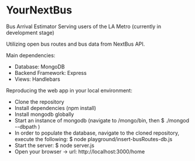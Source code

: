 # YourNextBus
Bus Arrival Estimator Serving users of the LA Metro (currently in development stage)

Utilizing open bus routes and bus data from NextBus API.

Main dependencies:
- Database: MongoDB
- Backend Framework: Express
- Views: Handlebars

Reproducing the web app in your local environment:
- Clone the repository
- Install dependencies (npm install)
- Install mongodb globally
- Start an instance of mongodb (navigate to /mongo/bin, then $ ./mongod --dbpath <your path to store data>)
- In order to populate the database, navigate to the cloned repository, execute the following: $ node playground/insert-busRoutes-db.js
- Start the server: $ node server.js
- Open your browser -> url: http://localhost:3000/home
